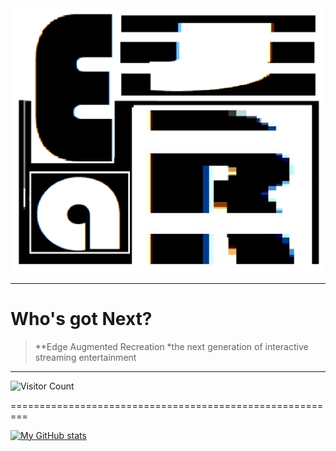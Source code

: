 <img src="https://github.com/EajR-innovativEngineering/EajR-innovativEngineering/blob/main/Logo_ejar.png">

---
# Who's got Next?
> **Edge Augmented Recreation
> *the next generation of interactive streaming entertainment
---


![Visitor Count](https://profile-counter.glitch.m/EajR-innovativEngineeringa/count.svg)

=========================================================

[![My GitHub stats](https://github-readme-stats.vercel.app/api?username=EajR-innovativEngineering)](https://github.com/EajR-innovativEngineering/github-readme-stats)

<!---
EajR-innovativEngineering/EajR-innovativEngineering is a ✨ special ✨ repository because its `README.md` (this file) appears on your GitHub profile.
You can click the Preview link to take a look at your changes.
--->
